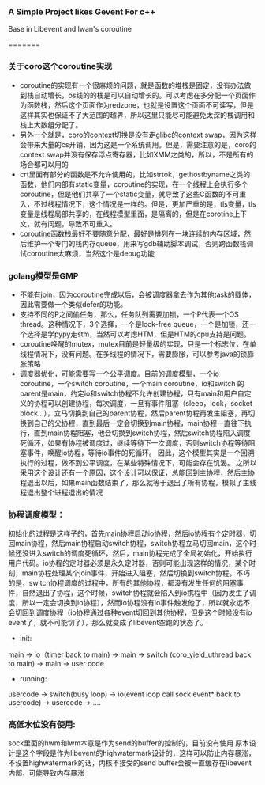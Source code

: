 ### A Simple Project likes Gevent For c++

Base in Libevent and lwan's coroutine

=======
### 关于coro这个coroutine实现
* coroutine的实现有一个很麻烦的问题，就是函数的堆栈是固定，没有办法做到栈自动增长，os线的的栈是可以自动增长的。可以考虑在多分配一个页面作为函数栈，然后这个页面作为redzone，也就是设置这个页面不可读写，但是这样其实也保证不了大范围的越界，所以这里只能尽可能避免太深的栈调用和栈上大数组分配了。
* 另外一个就是，coro的context切换是没有走glibc的context swap，因为这样会带来大量的cs开销，因为这是一个系统调用。但是，需要注意的是，coro的context swap并没有保存浮点寄存器，比如XMM之类的，所以，不是所有的场合都可以用的
* crt里面有部分的函数是不允许使用的，比如strtok，gethostbyname之类的函数，他们内部有static变量，coroutine的实现，在一个线程上会执行多个coroutine，但是他们共享了一个static变量，就导致了这些C函数的不可重入，不过线程情况下，这个情况是一样的。但是，更加严重的是，tls变量，tls变量是线程局部共享的，在线程模型里面，是隔离的，但是在corotine上下文，就有问题，导致不可重入。
* coroutine函数栈最好不要随意分配，最好是排列在一块连续的内存区域，然后维护一个专门的栈内存queue，用来写gdb辅助脚本调试，否则跨函数栈调试coroutine太麻烦，当然这个是debug功能


### golang模型是GMP
* 不能有join，因为coroutine完成以后，会被调度器拿去作为其他task的载体，因此需要做一个类似defer的功能。
* 支持不同的P之间偷任务，那么，任务队列需要加锁，一个P代表一个OS thread。这种情况下，3个选择，一个是lock-free queue，一个是加锁，还一个选择是学pypy走stm，当然可以考虑HTM，但是HTM的cpu支持是问题。
* coroutine唤醒的mutex，mutex目前是轻量级的实现，只是一个标志位，在单线程情况下，没有问题。在多线程的情况下，需要膨胀，可以参考java的锁膨胀策略
* 调度器优化，可能需要写一个公平调度。目前的调度模型，一个io coroutine，一个switch coroutine，一个main coroutine，io和switch 的parent是main，约定io和switch协程不允许创建协程，只有main和用户自定义的协程可以创建协程，每次调度，一旦有事件阻塞（sleep，lock，socket block...），立马切换到自己的parent协程，然后parent协程再发生阻塞，再切换到自己的父协程，直到最后一定会切换到main协程，main协程一直往下执行，直到main协程阻塞，他会切换到switch协程，然后switch协程陷入调度死循环，如果有协程被调度过，继续等待下一次调度，否则switch协程等待阻塞事件，唤醒io协程，等待io事件的死循环。
因此，这个模型其实是一个回溯执行的过程，做不到公平调度，在某些特殊情况下，可能会存在饥渴。
之所以采用这个设计还有一个原因，这个设计可以保证，总能回到主协程，然后主协程退出以后，如果main函数结束了，那么就等于退出了所有协程，模拟了主线程退出整个进程退出的情况

### 协程调度模型：
初始化的过程是这样子的，首先main协程启动io协程，然后io协程有个定时器，切回main协程，然后main协程启动switch协程，switch协程立马切回main，这个时候还没进入switch的调度死循环，然后，main协程完成了全局初始化，开始执行用户代码。io协程的定时器必须是永久定时器，否则可能出现这样的情况，某个时刻，main协程处理某个join事件，开始进入阻塞，然后切换到switch协程，不巧的是，switch协程调度的过程中，所有的其他协程，都没有发生任何的阻塞事件，自然退出了协程，这个时候，switch协程就会陷入到io携程中（因为发生了调度，所以一定会切换到io协程），然而io协程没有io事件触发他了，所以就永远不会切回到调度协程（io协程通过各种event切回到其他协程，但是这个时候没有io event了，就不可能切了），那么就变成了libevent空跑的状态了。

* init: 
>
  main -> io（timer back to main) -> main -> switch (coro_yield_uthread back to main) -> main -> user code

* running: 
>
 usercode -> switch(busy loop) -> io(event loop call sock event* back to usercode) -> usercode -> ....

### 高低水位没有使用:
sock里面的hwm和lwm本意是作为send的buffer的控制的，目前没有使用
原本设计是这个字段是作为libevent的highwatermark设计的，这样可以防止内存暴涨，不设置highwatermark的话，内核不接受的send buffer会被一直缓存在libevent内部，可能导致内存暴涨
